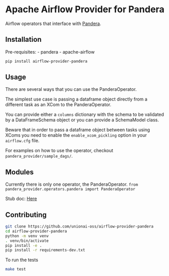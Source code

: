 # Apache Airflow Provider for Pandera

Airflow operators that interface with [Pandera](https://github.com/unionai-oss/pandera).

## Installation

Pre-requisites:
    - pandera
    - apache-airflow

```bash
pip install airflow-provider-pandera
```

## Usage

There are several ways that you can use the PanderaOperator. 

The simplest use case is passing a dataframe object directly from a different task as an XCom to the PanderaOperator.

You can provide either a `columns` dictionary with the schema to be validated by a DataFrameSchema object or you
can provide a SchemaModel class.

Beware that in order to pass a dataframe object between tasks using XComs you need to enable the `enable_xcom_pickling`
option in your `airflow.cfg` file.

For examples on how to use the operator, checkout `pandera_provider/sample_dags/`.

## Modules

Currently there is only one operator, the PanderaOperator.
`from pandera_provider.operators.pandera import PanderaOperator`

Stub doc: [Here](https://www.notion.so/Design-Doc-Airflow-Pandera-Provider-a352cc3c49844a0dbacff16ba40ff079)

## Contributing

```bash
git clone https://github.com/unionai-oss/airflow-provider-pandera
cd airflow-provider-pandera
python -m venv venv
. venv/bin/activate
pip install -e .
pip install -r requirements-dev.txt
```

To run the tests
```bash
make test
```

